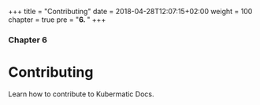 +++
title = "Contributing"
date = 2018-04-28T12:07:15+02:00
weight = 100
chapter = true
pre = "<b>6. </b>"
+++

### Chapter 6

# Contributing

Learn how to contribute to Kubermatic Docs.
